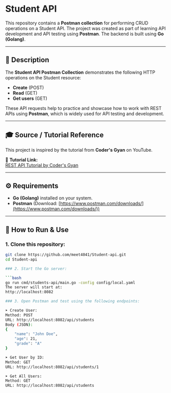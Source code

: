 # Student API

This repository contains a **Postman collection** for performing CRUD operations on a Student API. The project was created as part of learning API development and API testing using **Postman**. The backend is built using **Go (Golang)**.

---

## 📝 Description

The **Student API Postman Collection** demonstrates the following HTTP operations on the Student resource:

- **Create** (POST)
- **Read** (GET)
- **Get users** (GET)

These API requests help to practice and showcase how to work with REST APIs using **Postman**, which is widely used for API testing and development.

---

## 🎓 Source / Tutorial Reference

This project is inspired by the tutorial from **Coder's Gyan** on YouTube.

🔗 **Tutorial Link:**  
[REST API Tutorial by Coder's Gyan](https://www.youtube.com/watch?v=OGhQhFKvMiM&list=PLXQpH_kZIxTWUe-Ee-DZEX5gfeoo4tHV6&index=31)

---

## ⚙️ Requirements

- **Go (Golang)** installed on your system.
- **Postman** (Download: [https://www.postman.com/downloads/](https://www.postman.com/downloads/))

---

## 🚀 How to Run & Use

### 1. Clone this repository:

```bash
git clone https://github.com/meet4041/Student-api.git
cd Student-api

### 2. Start the Go server:

```bash
go run cmd/students-api/main.go -config config/local.yaml
The server will start at:
http://localhost:8082

### 3. Open Postman and test using the following endpoints:

➤ Create User:
Method: POST
URL: http://localhost:8082/api/students
Body (JSON):
{
    "name": "John Doe",
    "age": 21,
    "grade": "A"
}

➤ Get User by ID:
Method: GET
URL: http://localhost:8082/api/students/1

➤ Get All Users:
Method: GET
URL: http://localhost:8082/api/students
